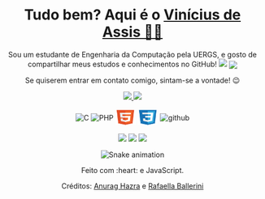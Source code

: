 <div>
  
  <h1 align="center">
    Tudo bem? Aqui é o
    <a href="https://www.linkedin.com/in/viniciusdeassismp/">Vinícius de Assis 👨‍💻</a>
  </h1>
  <p align="center">
    Sou um estudante de Engenharia da Computação pela UERGS, e gosto de compartilhar meus estudos e conhecimentos no GitHub!
    <a href="https://www.linkedin.com/in/viniciusdeassismp" target="_blank"><img src="https://img.shields.io/badge/-LinkedIn-%230077B5?style=for-the-badge&logo=linkedin&logoColor=white" target="_blank"></a>
      <img
           width="10%" 
           align="center" 
           valign="middle" 
           src="https://www.instagram.com/vinii.madruga/" 
           target="_blank" 
      />
    </a>  
  </p>
  
  <p align="center">
    Se quiserem entrar em contato comigo, sintam-se a vontade! 😉️
  </p>
  
</div>

<div align="center">
  <a href="https://github.com/vinicius-de-assis">
    <img height="150em" src="https://github-readme-stats.vercel.app/api?username=vinicius-de-assis&count_private=true&include_all_commits=true&show_icons=true&theme=dracula&hide_border=false&show_owner=true"/>
    <img height="150em" src="https://github-readme-stats.vercel.app/api/top-langs/?username=vinicius-de-assis&theme=dracula&hide_border=false&&layout=compact"/>
  </a>
</div>

<div align="center" valign="top"><br>
  <img align="center" alt="C" height="30" width="40" src="https://raw.githubusercontent.com/jmnote/z-icons/master/svg/c.svg">
  <img align="center" alt="PHP" height="30" width="40" src="https://raw.githubusercontent.com/jmnote/z-icons/master/svg/php.svg">
  <img align="center" alt="HTML" height="30" width="40" src="https://raw.githubusercontent.com/devicons/devicon/master/icons/html5/html5-original.svg">
  <img align="center" alt="CSS" height="30" width="40" src="https://raw.githubusercontent.com/devicons/devicon/master/icons/css3/css3-original.svg">
  <img align="center" alt="github" height="35" width="35" src="https://raw.githubusercontent.com/jmnote/z-icons/master/svg/github.svg">
</div><br> 

<div align="center">
  <a href="https://www.instagram.com/vinii.madruga/" target="_blank"><img src="https://img.shields.io/badge/-Instagram-%23E4405F?style=for-the-badge&logo=instagram&logoColor=white" target="_blank"></a>
  <a href="https://www.linkedin.com/in/viniciusdeassismp/" target="_blank"><img src="https://img.shields.io/badge/-LinkedIn-%230077B5?style=for-the-badge&logo=linkedin&logoColor=white" target="_blank"></a> 
  <a href="mailto:vinimadruga2018@gmail.com"><img src="https://img.shields.io/badge/-Gmail-%23333?style=for-the-badge&logo=gmail&logoColor=white" target="_blank"></a>
</div>

<div align="center">

  ![Snake animation](https://github.com/danielbped/danielbped/blob/output/github-contribution-grid-snake.svg)
  
</div>

<div align="center">
  <p>Feito com :heart: e JavaScript.</p>
  <p>Créditos: <a href="https://github.com/anuraghazra/github-readme-stats">Anurag Hazra</a> e <a href="https://github.com/rafaballerini">Rafaella Ballerini</a></p>
</div>
